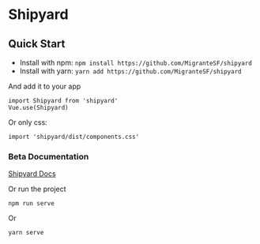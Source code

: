 # Shipyard

## Quick Start
- Install with npm: `npm install https://github.com/MigranteSF/shipyard`
- Install with yarn: `yarn add https://github.com/MigranteSF/shipyard`

And add it to your app
```
import Shipyard from 'shipyard'
Vue.use(Shipyard)
```
Or only css:
```
import 'shipyard/dist/components.css'
```
### Beta Documentation
[Shipyard Docs](https://shipyard.internal-dev.migrante.com/)

Or run the project
```
npm run serve
```
Or
```
yarn serve
```
